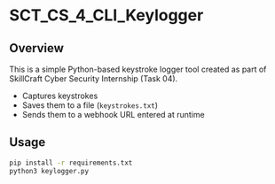 # SCT_CS_4_CLI_Keylogger

## Overview
This is a simple Python-based keystroke logger tool created as part of SkillCraft Cyber Security Internship (Task 04).

- Captures keystrokes
- Saves them to a file (`keystrokes.txt`)
- Sends them to a webhook URL entered at runtime

## Usage
```bash
pip install -r requirements.txt
python3 keylogger.py
